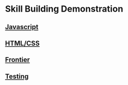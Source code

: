 # Skill Building Demonstration

## [Javascript](https://github.com/jabapyth/skillBuilding/blob/master/javascript.md)
## [HTML/CSS](https://github.com/jabapyth/skillBuilding/blob/master/html-css.md)
## [Frontier](https://github.com/jabapyth/skillBuilding/blob/master/frontier.md)
## [Testing](https://github.com/jabapyth/skillBuilding/blob/master/testing.md)

